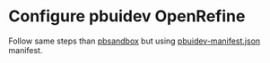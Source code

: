# Configure pbuidev OpenRefine

Follow same steps than [pbsandbox](../../pbsandbox/README.md) but using [pbuidev-manifest.json](./pbuidev-manifest.json) manifest.
